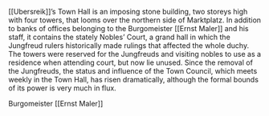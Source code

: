 [[Ubersreik]]’s Town Hall is an imposing stone building, two storeys high with four towers, that looms over the northern side of Marktplatz. In addition to banks of offices belonging to the Burgomeister [[Ernst Maler]] and his staff, it contains the stately Nobles’ Court, a grand hall in which the Jungfreud rulers historically made rulings that affected the whole duchy. The towers were reserved for the Jungfreuds and visiting nobles to use as a residence when attending court, but now lie unused. Since the removal of the Jungfreuds, the status and influence of the Town Council, which meets weekly in the Town Hall, has risen dramatically, although the formal bounds of its power is very much in flux.

Burgomeister [[Ernst Maler]]